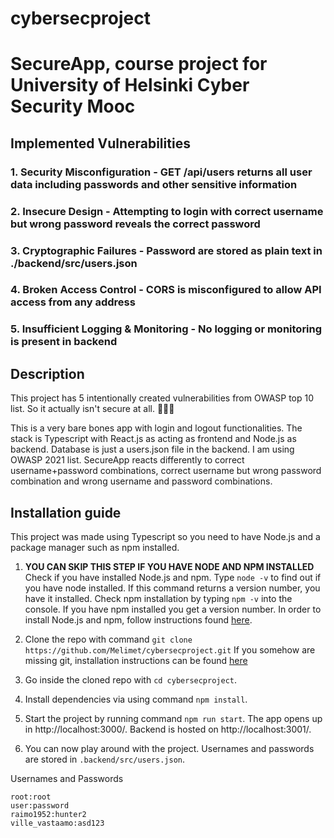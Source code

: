 # cybersecproject
# SecureApp, course project for University of Helsinki Cyber Security Mooc

## Implemented Vulnerabilities
### 1. Security Misconfiguration - GET /api/users returns all user data including passwords and other sensitive information
### 2. Insecure Design - Attempting to login with correct username but wrong password reveals the correct password
### 3. Cryptographic Failures - Password are stored as plain text in ./backend/src/users.json 
### 4. Broken Access Control - CORS is misconfigured to allow API access from any address
### 5. Insufficient Logging & Monitoring - No logging or monitoring is present in backend

## Description
This project has 5 intentionally created vulnerabilities from OWASP top 10 list. So it actually isn't secure at all. 🤯🤯🤯

This is a very bare bones app with login and logout functionalities. The stack is Typescript with React.js as acting as frontend and Node.js as backend. Database is just a users.json file in the backend.  I am using OWASP 2021 list. SecureApp reacts differently to correct username+password combinations, correct username but wrong password combination and wrong username and password combinations.

## Installation guide
This project was made using Typescript so you need to have Node.js and a package manager such as npm installed.

1. **YOU CAN SKIP THIS STEP IF YOU HAVE NODE AND NPM INSTALLED** 
 Check if you have installed Node.js and npm. Type `node -v` to find out if you have node installed. If this command returns a version number, you have it installed. Check npm installation by typing `npm -v` into the console. If you have npm installed you get a version number.
In order to install Node.js and npm, follow instructions found [here](https://docs.npmjs.com/downloading-and-installing-node-js-and-npm).

1. Clone the repo with command `git clone https://github.com/Melimet/cybersecproject.git`
If you somehow are missing git, installation instructions can be found [here](https://github.com/git-guides/install-git)

1. Go inside the cloned repo with `cd cybersecproject`.

2. Install dependencies via using command `npm install`.

3. Start the project by running command `npm run start`. The app opens up in http://localhost:3000/. Backend is hosted on http://localhost:3001/.

4. You can now play around with the project. Usernames and passwords are stored in `.backend/src/users.json`. 


Usernames and Passwords
```
root:root
user:password
raimo1952:hunter2
ville_vastaamo:asd123
```


